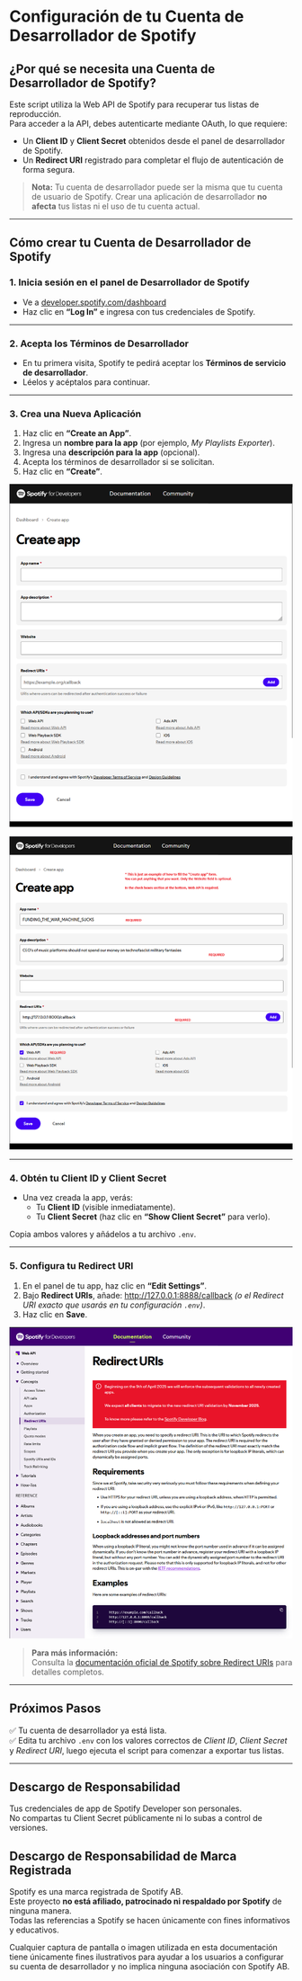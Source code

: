 # Configuración de tu Cuenta de Desarrollador de Spotify

## ¿Por qué se necesita una Cuenta de Desarrollador de Spotify?

Este script utiliza la Web API de Spotify para recuperar tus listas de reproducción.  
Para acceder a la API, debes autenticarte mediante OAuth, lo que requiere:

- Un **Client ID** y **Client Secret** obtenidos desde el panel de desarrollador de Spotify.
- Un **Redirect URI** registrado para completar el flujo de autenticación de forma segura.

> **Nota:** Tu cuenta de desarrollador puede ser la misma que tu cuenta de usuario de Spotify. Crear una aplicación de
> desarrollador **no afecta** tus listas ni el uso de tu cuenta actual.

---

## Cómo crear tu Cuenta de Desarrollador de Spotify

### 1. Inicia sesión en el panel de Desarrollador de Spotify

- Ve a [developer.spotify.com/dashboard](https://developer.spotify.com/dashboard)
- Haz clic en **“Log In”** e ingresa con tus credenciales de Spotify.

---

### 2. Acepta los Términos de Desarrollador

- En tu primera visita, Spotify te pedirá aceptar los **Términos de servicio de desarrollador**.
- Léelos y acéptalos para continuar.

---

### 3. Crea una Nueva Aplicación

1. Haz clic en **“Create an App”**.
2. Ingresa un **nombre para la app** (por ejemplo, *My Playlists Exporter*).
3. Ingresa una **descripción para la app** (opcional).
4. Acepta los términos de desarrollador si se solicitan.
5. Haz clic en **“Create”**.

![Formulario de creación de app en Spotify Developer Dashboard](../images/create-app-form-in-dev-account.png)

![Ejemplo de formulario de app completado](../images/create-app-form-example.png)

---

### 4. Obtén tu Client ID y Client Secret

- Una vez creada la app, verás:
  - Tu **Client ID** (visible inmediatamente).
  - Tu **Client Secret** (haz clic en **“Show Client Secret”** para verlo).

Copia ambos valores y añádelos a tu archivo `.env`.

---

### 5. Configura tu Redirect URI

1. En el panel de tu app, haz clic en **“Edit Settings”**.
2. Bajo **Redirect URIs**, añade: <http://127.0.0.1:8888/callback> *(o el Redirect URI exacto que usarás en tu
   configuración `.env`)*.
3. Haz clic en **Save**.

![Configuración de Redirect URIs](../images/redirect-uris-capture.png)

> **Para más información:**  
> Consulta
> la [documentación oficial de Spotify sobre Redirect URIs](https://developer.spotify.com/documentation/web-api/concepts/redirect_uri)
> para detalles completos.

---

## Próximos Pasos

✅ Tu cuenta de desarrollador ya está lista.  
✅ Edita tu archivo `.env` con los valores correctos de *Client ID*, *Client Secret* y *Redirect URI*, luego ejecuta el
script para comenzar a exportar tus listas.

---

## Descargo de Responsabilidad

Tus credenciales de app de Spotify Developer son personales.  
No compartas tu Client Secret públicamente ni lo subas a control de versiones.

## Descargo de Responsabilidad de Marca Registrada

Spotify es una marca registrada de Spotify AB.  
Este proyecto **no está afiliado, patrocinado ni respaldado por Spotify** de ninguna manera.  
Todas las referencias a Spotify se hacen únicamente con fines informativos y educativos.

Cualquier captura de pantalla o imagen utilizada en esta documentación tiene únicamente fines ilustrativos para ayudar a
los usuarios a configurar su cuenta de desarrollador y no implica ninguna asociación con Spotify AB.
